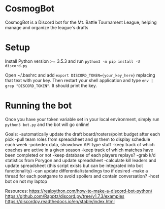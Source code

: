 # CosmogBot
CosmogBot is a Discord bot for the Mt. Battle Tournament League, helping manage and organize the league's drafts

# Setup
Install Python version >= 3.5.3 and run `python3 -m pip install -U discord.py`

Open ~/.bashrc and add `export DISCORD_TOKEN={your_key_here}` replacing that text with your key.
Then restart your shell application and type `env | grep "DISCORD_TOKEN"`. It should print the key.

# Running the bot
Once you have your token variable set in your local environment, simply run `python3 bot.py` and the bot will go online!

Goals:
-automatically update the draft board/rosters/point budget after each pick
-pull team roles from spreadsheet and @ them to display schedule each week
-pokedex data, showdown API type stuff
-keep track of which coaches are active in a given season
-keep track of which matches have been completed or not
-keep database of each players replays?
-grab k/d statistics from Porygon and update spreadsheet
-calculate kill leaders and update spreadsheet (this script exists but can be integrated into bot functionality)
-can update differential/standings too if desired
-make a thread for each postgame to avoid spoilers and contain conversation?
-host bot on not my laptop

Resources:
https://realpython.com/how-to-make-a-discord-bot-python/
https://github.com/Rapptz/discord.py/tree/v1.7.3/examples
https://discordpy.readthedocs.io/en/stable/index.html